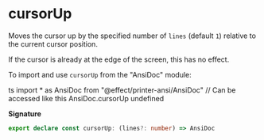 # cursorUp

Moves the cursor up by the specified number of `lines` (default `1`) relative
to the current cursor position.

If the cursor is already at the edge of the screen, this has no effect.

To import and use `cursorUp` from the "AnsiDoc" module:

ts
import \* as AnsiDoc from "@effect/printer-ansi/AnsiDoc"
// Can be accessed like this
AnsiDoc.cursorUp
undefined

**Signature**

```ts
export declare const cursorUp: (lines?: number) => AnsiDoc
```
